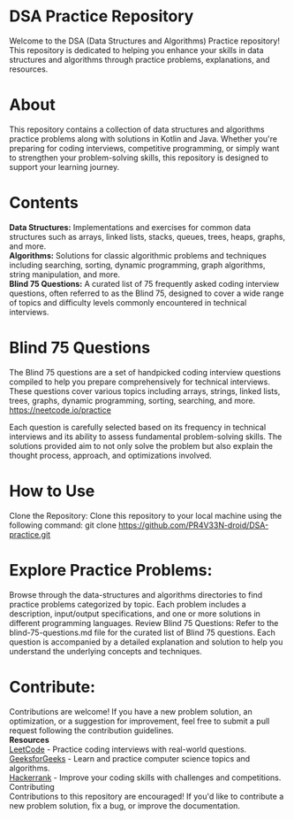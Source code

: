 DSA Practice Repository
=
Welcome to the DSA (Data Structures and Algorithms) Practice repository! This repository is dedicated to helping you enhance your skills in data structures and algorithms through practice problems, explanations, and resources.

About
=
This repository contains a collection of data structures and algorithms practice problems along with solutions in Kotlin and Java. Whether you're preparing for coding interviews, competitive programming, or simply want to strengthen your problem-solving skills, this repository is designed to support your learning journey.

Contents
=
**Data Structures:** Implementations and exercises for common data structures such as arrays, linked lists, stacks, queues, trees, heaps, graphs, and more.  
**Algorithms:** Solutions for classic algorithmic problems and techniques including searching, sorting, dynamic programming, graph algorithms, string manipulation, and more.  
**Blind 75 Questions:** A curated list of 75 frequently asked coding interview questions, often referred to as the Blind 75, designed to cover a wide range of topics and difficulty levels commonly encountered in technical interviews. 

Blind 75 Questions
=
The Blind 75 questions are a set of handpicked coding interview questions compiled to help you prepare comprehensively for technical interviews. These questions cover various topics including arrays, strings, linked lists, trees, graphs, dynamic programming, sorting, searching, and more. https://neetcode.io/practice

Each question is carefully selected based on its frequency in technical interviews and its ability to assess fundamental problem-solving skills. The solutions provided aim to not only solve the problem but also explain the thought process, approach, and optimizations involved.

How to Use
=
Clone the Repository:
Clone this repository to your local machine using the following command:
git clone https://github.com/PR4V33N-droid/DSA-practice.git

Explore Practice Problems:
=
Browse through the data-structures and algorithms directories to find practice problems categorized by topic. Each problem includes a description, input/output specifications, and one or more solutions in different programming languages.
Review Blind 75 Questions:
Refer to the blind-75-questions.md file for the curated list of Blind 75 questions. Each question is accompanied by a detailed explanation and solution to help you understand the underlying concepts and techniques.

Contribute:
=
Contributions are welcome! If you have a new problem solution, an optimization, or a suggestion for improvement, feel free to submit a pull request following the contribution guidelines.  
**Resources**  
[LeetCode](https://leetcode.com/) - Practice coding interviews with real-world questions.  
[GeeksforGeeks](https://www.geeksforgeeks.org/explore?page=1&sortBy=submissions) - Learn and practice computer science topics and algorithms.  
[Hackerrank](https://www.hackerrank.com/domains/algorithms?filters%5Bstatus%5D%5B%5D=unsolved&badge_type=problem-solving) - Improve your coding skills with challenges and competitions.  
Contributing  
Contributions to this repository are encouraged! If you'd like to contribute a new problem solution, fix a bug, or improve the documentation.
